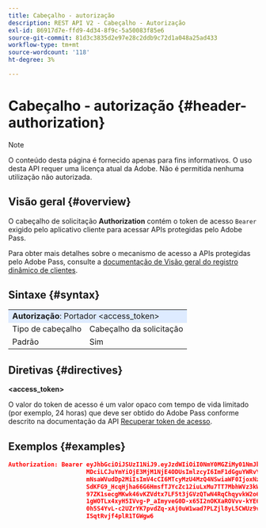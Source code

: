 ```yaml
---
title: Cabeçalho - autorização
description: REST API V2 - Cabeçalho - Autorização
exl-id: 86917d7e-ffd9-4d34-8f9c-5a50083f85e6
source-git-commit: 81d3c3835d2e97e28c2ddb9c72d1a048a25ad433
workflow-type: tm+mt
source-wordcount: '118'
ht-degree: 3%

---
```



# Cabeçalho - autorização {#header-authorization}

>[!NOTE]
>
> O conteúdo desta página é fornecido apenas para fins informativos. O uso desta API requer uma licença atual da Adobe. Não é permitida nenhuma utilização não autorizada.

## Visão geral {#overview}

O cabeçalho de solicitação <b>Authorization</b> contém o token de acesso `Bearer` exigido pelo aplicativo cliente para acessar APIs protegidas pelo Adobe Pass.

Para obter mais detalhes sobre o mecanismo de acesso a APIs protegidas pelo Adobe Pass, consulte a [documentação de Visão geral do registro dinâmico de clientes](../../../rest-api-dcr/dynamic-client-registration-overview.md).

## Sintaxe {#syntax}

<table style="table-layout:auto">
   <tr>
      <td style="background-color: #DEEBFF;" colspan="2"><b>Autorização</b>: Portador &lt;access_token&gt;</td>
   </tr>
   <tr>
      <td>Tipo de cabeçalho</td>
      <td>Cabeçalho da solicitação</td>
   </tr>
   <tr>
      <td>Padrão</td>
      <td>Sim</td>
   </tr>
</table>

## Diretivas {#directives}

<b>&lt;access_token></b>

O valor do token de acesso é um valor opaco com tempo de vida limitado (por exemplo, 24 horas) que deve ser obtido do Adobe Pass conforme descrito na documentação da API [Recuperar token de acesso](../../../rest-api-dcr/apis/dynamic-client-registration-apis-retrieve-access-token.md).

## Exemplos {#examples}

```JSON
Authorization: Bearer eyJhbGciOiJSUzI1NiJ9.eyJzdWIiOiI0NmY0MGZiMy01NmJkLTQyYTktOTExYS02YmZmNmEyZmY0
                      MDciLCJuYmYiOjE3MjM1NjE4ODUsImlzcyI6ImF1dGguYWRvYmUuY29tIiwic2NvcGVzIjoiYXBpO
                      mNsaWVudDp2MiIsImV4cCI6MTcyMzU4MzQ4NSwiaWF0IjoxNzIzNTYxODg1fQ.aZUZqwN2fCqNXgX
                      SdKFG9_HcqHjha66G6HmsfTJYcZc12iuLxMu7TT7MbhWVz3kW1jRqgJv8PHhrFSBL5_dgJ1PRSuDg
                      97ZK1secgMKwk46vKZVdtx7LF5t3jGVzQTwN4RqChqyvkW2o67KxVk5xarwJtwB2fwhX_732CYDcv
                      1gWOTLx4xyH5IVvg-P_aImyveG0D-x65I2nOKXaROVvv-kYE6B9OQv_-JBGj72R_yS2AyJQC0R_im
                      0h5S4YvL-c2UZrYK7pvdZq-xAj0uW1wad7PLZjl8yL5CWUz9vzQk2Cmj8adsydjb0u0P3aFrJ0HE9
                      ISqtRvjf4plR1TGWgw6
```
